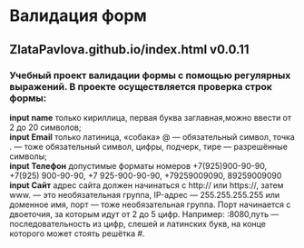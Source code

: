 # Валидация форм
## ZlataPavlova.github.io/index.html v0.0.11
### Учебный проект валидации формы с помощью регулярных выражений. В проекте осуществляется проверка строк формы:
**input name** только кириллица, первая буква заглавная,можно ввести от 2 до 20 символов;  
**input Email** только латиница, «собака» @ — обязательный символ, точка . — тоже обязательный символ, цифры, подчерк, тире — разрешённые символы;  
**input Телефон** допустимые форматы номеров +7(925)900-90-90, +7(925) 900-90-90, +7 925-900-90-90, +79259009090, 89259009090  
**input Сайт** адрес сайта должен начинаться с http:// или https://, затем www. — это необязательная группа, IP-адрес — 255.255.255.255 или доменное имя, порт — тоже необязательная группа. Порт начинается с двоеточия, за которым идут от 2 до 5 цифр. Например: :8080,путь — последовательность из цифр, слешей и латинских букв, на конце которого может стоять решётка #.
